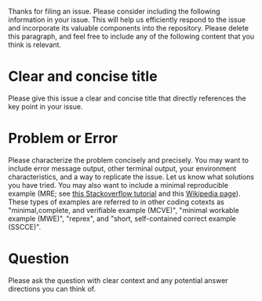 Thanks for filing an issue. Please consider including the following information in your issue. This will help us efficiently respond to the issue and incorporate its valuable components into the repository. Please delete this paragraph, and feel free to include any of the following content that you think is relevant.

# Clear and concise title
Please give this issue a clear and concise title that directly references the key point in your issue.

# Problem or Error
Please characterize the problem concisely and precisely. You may want to include error message output, other terminal output, your environment characteristics, and a way to replicate the issue. Let us know what solutions you have tried. You may also want to include a minimal reproducible example (MRE; see [this Stackoverflow tutorial](https://stackoverflow.com/help/minimal-reproducible-example) and this [Wikipedia page](https://en.wikipedia.org/wiki/Minimal_reproducible_example)). These types of examples are referred to in other coding cotexts as "minimal,complete, and verifiable example (MCVE)", "minimal workable example (MWE)", "reprex", and "short, self-contained correct example (SSCCE)".

# Question
Please ask the question with clear context and any potential answer directions you can think of.
